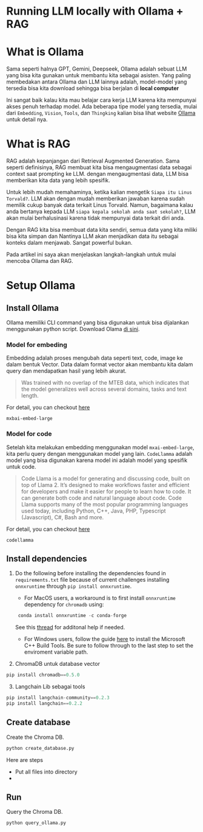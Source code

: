 # Running LLM locally with Ollama + RAG

# What is Ollama
Sama seperti halnya GPT, Gemini, Deepseek, Ollama adalah sebuat LLM yang bisa kita gunakan untuk membantu kita sebagai asisten.
Yang paling membedakan antara Ollama dan LLM lainnya adalah, model-model yang tersedia bisa kita download sehingga bisa berjalan di <b>local computer</b>

Ini sangat baik kalau kita mau belajar cara kerja LLM karena kita mempunyai akses penuh terhadap model. 
Ada beberapa tipe model yang tersedia, mulai dari `Embedding`, `Vision`, `Tools`, dan `Thingking`
kalian bisa lihat website [Ollama](https://ollama.com/search) untuk detail nya.


# What is RAG
RAG adalah kepanjangan dari Retrieval Augmented Generation. Sama seperti definisinya, RAG membuat kita bisa mengaugmentasi data sebagai context
saat prompting ke LLM. dengan mengaugmentasi data, LLM bisa memberikan kita data yang lebih spesifik. 

Untuk lebih mudah memahaminya, ketika kalian mengetik `Siapa itu Linus Torvald?`. LLM akan dengan mudah memberikan jawaban karena sudah memilik cukup banyak data terkait Linus Torvald. Namun, bagaimana kalau anda bertanya kepada LLM `siapa kepala sekolah anda saat sekolah?`, LLM akan mulai berhalusinasi karena tidak mempunyai data terkait diri anda.

Dengan RAG kita bisa membuat data kita sendiri, semua data yang kita miliki bisa kita simpan dan Nantinya LLM akan menjadikan data itu sebagai konteks dalam menjawab. Sangat powerful bukan. 

Pada artikel ini saya akan menjelaskan langkah-langkah untuk mulai mencoba Ollama dan RAG.


# Setup Ollama

## Install Ollama
Ollama memiliki CLI command yang bisa digunakan untuk bisa dijalankan menggunakan python script. 
Download Olama [di sini](https://ollama.com/). 

### Model for embeding
Embedding adalah proses mengubah data seperti text, code, image ke dalam bentuk Vector. Data dalam format vector akan membantu kita dalam query
dan mendapatkan hasil yang lebih akurat.

> Was trained with no overlap of the MTEB data, which indicates that the model generalizes well across several domains, tasks and text length.

For detail, you can checkout [here](https://ollama.com/library/mxbai-embed-large)
```
mxbai-embed-large
```
### Model for code
Setelah kita melakukan embedding menggunakan model `mxai-embed-large`, kita perlu query dengan menggunakan model yang lain. `CodeLlamma` adalah model yang bisa digunakan karena model ini adalah model yang spesifik untuk code. 

> Code Llama is a model for generating and discussing code, built on top of Llama 2. It’s designed to make workflows faster and efficient for developers and make it easier for people to learn how to code. It can generate both code and natural language about code. Code Llama supports many of the most popular programming languages used today, including Python, C++, Java, PHP, Typescript (Javascript), C#, Bash and more.

For detail, you can checkout [here](https://ollama.com/library/mxbai-embed-large)
```
codellamma
```

## Install dependencies

1. Do the following before installing the dependencies found in `requirements.txt` file because of current challenges installing `onnxruntime` through `pip install onnxruntime`. 

    - For MacOS users, a workaround is to first install `onnxruntime` dependency for `chromadb` using:

    ```python
     conda install onnxruntime -c conda-forge
    ```
    See this [thread](https://github.com/microsoft/onnxruntime/issues/11037) for additonal help if needed. 

     - For Windows users, follow the guide [here](https://github.com/bycloudai/InstallVSBuildToolsWindows?tab=readme-ov-file) to install the Microsoft C++ Build Tools. Be sure to follow through to the last step to set the enviroment variable path.


2. ChromaDB untuk database vector

```python
pip install chromadb==0.5.0
```

3. Langchain Lib sebagai tools

```python
pip install langchain-community==0.2.3
pip install langchain==0.2.2
```

## Create database

Create the Chroma DB.

```python
python create_database.py
```

Here are steps 
+ Put all files into directory
+ 

## Run 

Query the Chroma DB.

```python
python query_ollama.py
```


